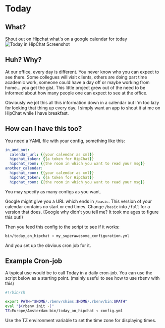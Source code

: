 # Today


## What?

Shout out on Hipchat what's on a google calendar for today
![Today in HipChat Screenshot](screenshot.png)


## Huh? Why?

At our office, every day is different. You never know who you can expect to see there. Some collegues will visit clients, others are doing part time academic work, someone could have a day off or maybe working from home... you get the gist. This little project grew out of the need to be informed about how many people one can expect to see at the office.

Obviously we jot this all this information down in a calendar but I'm too lazy for looking that thing up every day. I simply want an app to shout it at me on HipChat while I have breakfast.


## How can I have this too?

You need a YAML file with your config, something like this:

```yaml
in_and_out:
  calendar_url: {{your calendar as xml}}
  hipchat_token: {{a token for HipChat}}
  hipchat_room: {{the room in which you want to read your msg}}
another_calendar:
  hipchat_room: {{your calendar as xml}}
  hipchat_token: {{a token for HipChat}}
  hipchat_room: {{the room in which you want to read your msg}}
```

You may specify as many configs as you want.

Google might give you a URL which ends in `/basic`. This version of your calendar contains no start or end times. Change `/basic` into `/full` for a version that does. (Google why didn't you tell me? It took me ages to figure this out!)

Then you feed this config to the script to see if it works:

```sh
bin/today_on_hipchat < my_superawesome_configuration.yml
```

And you set up the obvious cron job for it.

## Example Cron-job

A typical use would be to call Today in a daily cron-job.
You can use the script below as a starting point.
(mainly useful to see how to use rbenv with this)

```sh
#!/bin/sh

export PATH="$HOME/.rbenv/shims:$HOME/.rbenv/bin:$PATH"
eval "$(rbenv init -)"
TZ=Europe/Amsterdam bin/today_on_hipchat < config.yml
```

Use the TZ environment variable to set the time zone for displaying times.

